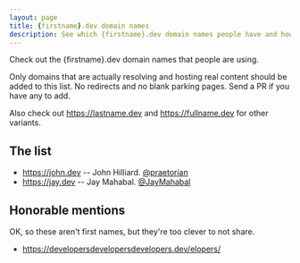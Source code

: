 ```yaml
---
layout: page
title: {firstname}.dev domain names
description: See which {firstname}.dev domain names people have and how they're using them.
---
```


Check out the {firstname}.dev domain names that people are using.

Only domains that are actually resolving and hosting real content should be added to this list. No redirects and no blank parking pages. Send a PR if you have any to add.

Also check out <https://lastname.dev> and <https://fullname.dev> for other variants.

## The list

* <https://john.dev> -- John Hilliard.  [@praetorian](https://twitter.com/praetorian)
* <https://jay.dev> -- Jay Mahabal.  [@JayMahabal](https://twitter.com/JayMahabal)

## Honorable mentions

OK, so these aren't first names, but they're too clever to not share.

* <https://developersdevelopersdevelopers.dev/elopers/>
